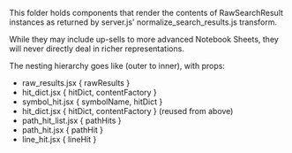 This folder holds components that render the contents of RawSearchResult
instances as returned by server.js' normalize_search_results.js transform.

While they may include up-sells to more advanced Notebook Sheets, they will
never directly deal in richer representations.

The nesting hierarchy goes like (outer to inner), with props:
- raw_results.jsx { rawResults }
- hit_dict.jsx { hitDict, contentFactory }
- symbol_hit.jsx { symbolName, hitDict }
- hit_dict.jsx { hitDict, contentFactory } (reused from above)
- path_hit_list.jsx { pathHits }
- path_hit.jsx { pathHit }
- line_hit.jsx { lineHit }


